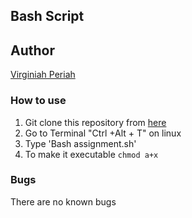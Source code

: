 ## Bash Script

## Author
 [Virginiah Periah](https://github.com/virginiah894)

### How to use

1. Git clone this repository from [here](https://github.com/virginiah894/bash_exercises)
2. Go to Terminal "Ctrl +Alt + T" on linux 
3. Type 'Bash assignment.sh'
4. To make it executable 
    `chmod a+x`

### Bugs
 There are no known bugs
